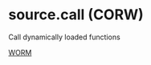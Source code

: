 # source.call (CORW)

Call dynamically loaded functions

[WORM](https://github.com/dmparrishphd/source.call-WORM)
